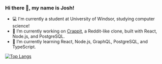 ### Hi there 👋, my name is Josh!
- 💻 I'm currently a student at University of Windsor, studying computer science!
- 🔭 I’m currently working on [Crappit](https://crappit.netlify.app/), a Reddit-like clone, built with React, Node.js, and PostgreSQL.  
- 🌱 I’m currently learning React, Node.js, GraphQL, PostgreSQL, and TypeScript. 
  
[![Top Langs](https://github-readme-stats.vercel.app/api/top-langs/?username=trangj&layout=compact&theme=react)](https://github.com/anuraghazra/github-readme-stats)
